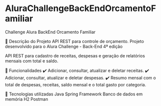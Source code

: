 # AluraChallengeBackEndOrcamentoFamiliar
Challenge Alura BackEnd Orcamento Familiar

📖 Descrição do Projeto
API REST para controle de orçamento. Projeto desenvolvido para o Alura Challenge - Back-End 4ª edição

API REST para cadastro de receitas, despesas e geração de relatórios mensais com total e saldo.

🔨 Funcionalidades
✔️ Adicionar, consultar, atualizar e deletar receitas.
✔️ Adicionar, consultar, atualizar e deletar despesas.
✔️ Resumo mensal com o total de despesas, receitas, saldo mensal e o total gasto por categoria.

🧰 Tecnologias utilizadas
Java
Spring Framework
Banco de dados em memória H2
Postman

